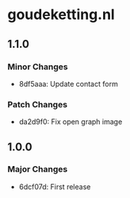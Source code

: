 # goudeketting.nl

## 1.1.0

### Minor Changes

- 8df5aaa: Update contact form

### Patch Changes

- da2d9f0: Fix open graph image

## 1.0.0

### Major Changes

- 6dcf07d: First release

